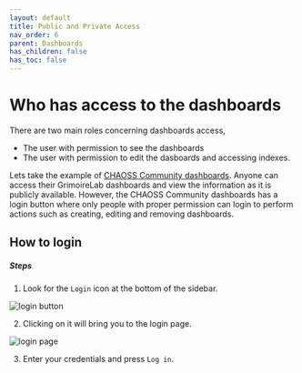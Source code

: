 ```yaml
---
layout: default
title: Public and Private Access
nav_order: 6
parent: Dashboards
has_children: false
has_toc: false
---
```


# Who has access to the dashboards

There are two main roles concerning dashboards access, 
- The user with permission to see the dashboards
- The user with permission to edit the dasboards and accessing indexes.

Lets take the example of [CHAOSS Community dashboards](http://chaoss.biterg.io). Anyone can
access their GrimoireLab dashboards and view the information as it is publicly available.
However, the CHAOSS Community dashboards has a login button where only people with proper
permission can login to perform actions such as creating, editing and removing dashboards.

## How to login

##### Steps
1. Look for the `Login` icon at the bottom of the sidebar.

![login button](../assets/loginButton.png)

2. Clicking on it will bring you to the login page.

![login page](../assets/login-page.png)

3. Enter your credentials and press `Log in`.